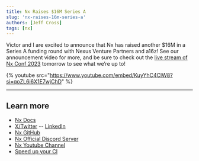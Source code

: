 ```yaml
---
title: Nx Raises $16M Series A
slug: 'nx-raises-16m-series-a'
authors: [Jeff Cross]
tags: [nx]
---
```


Victor and I are excited to announce that Nx has raised another $16M in a Series A funding round with Nexus Venture Partners and a16z! See our announcement video for more, and be sure to check out the [live stream of Nx Conf 2023](https://youtube.com/live/IQ5YyEYZw68?feature=share) tomorrow to see what we’re up to!

{% youtube src="https://www.youtube.com/embed/KuyYhC4ClW8?si=qoZL6i6X1E7wjChD" %}

---

## Learn more

- [Nx Docs](/getting-started/intro)
- [X/Twitter](https://twitter.com/nxdevtools) -- [LinkedIn](https://www.linkedin.com/company/nrwl/)
- [Nx GitHub](https://github.com/nrwl/nx)
- [Nx Official Discord Server](https://go.nx.dev/community)
- [Nx Youtube Channel](https://www.youtube.com/@nxdevtools)
- [Speed up your CI](https://nx.dev/nx-cloud/)
